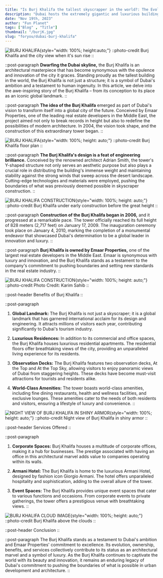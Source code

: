 ```yaml
---
title: "Is Burj Khalifa the tallest skyscrapper in the world?: The Evolution"
description: "Dubai hosts the extremely gigantic and luxurious buildings in the world"
date: "Nov 19th, 2023"
author: "Fun Planet"
tags: ["Blog" , "Title"]
thumbnail: "/burjK.jpg"
slug: "foryou/dubai-burj-khalifa"
---
```


![BURJ KHALIFA](https://lemonacademy.co.uk/wp-content/uploads/2021/10/Adsiz-tasarim-49-1.jpg){style="width: 100%; height:auto;"}
::photo-credit
Burj Khalifa and the city view when it's sun rise
::

::post-paragraph
**Dwarfing the Dubai skyline,** the Burj Khalifa is an architectural masterpiece that has become synonymous with the opulence and innovation of the city it graces. Standing proudly as the tallest building in the world, the Burj Khalifa is not just a structure; it is a symbol of Dubai's ambition and a testament to human ingenuity. In this article, we delve into the awe-inspiring story of the Burj Khalifa – from its conception to its place as an iconic global landmark.
::

::post-paragraph
**The idea of the Burj Khalifa** emerged as part of Dubai's vision to transform itself into a global city of the future. Conceived by Emaar Properties, one of the leading real estate developers in the Middle East, the project aimed not only to break records in height but also to redefine the possibilities of modern architecture. In 2004, the vision took shape, and the construction of this extraordinary tower began.
::

![BURJ KHALIFA](https://i0.wp.com/theconstructor.org/wp-content/uploads/2017/12/burj-khalifa-structural-details.jpg?fit=571%2C400&ssl=1){style="width: 100%; height: auto;"}
::photo-credit
Burj Khalifa floor plan
::

::post-paragraph
**The Burj Khalifa's design is a feat of engineering brilliance.** Conceived by the renowned architect Adrian Smith, the tower's Y-shaped structure not only serves an aesthetic purpose but also plays a crucial role in distributing the building's immense weight and maintaining stability against the strong winds that sweep across the desert landscape. Cutting-edge technologies and materials were employed, pushing the boundaries of what was previously deemed possible in skyscraper construction.
::

![BURJ KHALIFA CONSTRUCTION](https://www.constguide.com/public/images/uploaded/articles/1623930884_single.jpg){style="width: 100%; height: auto;"}
::photo-credit
Burj Khalifa under early construction before the great height
::

::post-paragraph
**Construction of the Burj Khalifa began in 2006,** and it progressed at a remarkable pace. The tower officially reached its full height of 828 meters (2,717 feet) on January 17, 2009. The inauguration ceremony took place on January 4, 2010, marking the completion of a monumental endeavor that showcased Dubai's determination to be a global leader in innovation and luxury.
::

::post-paragraph
**Burj Khalifa is owned by Emaar Properties,** one of the largest real estate developers in the Middle East. Emaar is synonymous with luxury and innovation, and the Burj Khalifa stands as a testament to the company's commitment to pushing boundaries and setting new standards in the real estate industry.
::

![BURJ KHALIFA CONSTRUCTION](https://media.gettyimages.com/id/76572215/photo/an-arial-view-shows-burj-dubai-dubai-to.jpg?s=2048x2048&w=gi&k=20&c=2CxbUCSt-IejmJTSRGHzHS3Y4elDKoTsgINYCEJbTys=){style="width: 100%; height: auto;"}
::photo-credit
Photo Credit: Karim Sahib
::

::post-header
Benefits of Burj Khalifa
::

::post-paragraph
1. **Global Landmark:** The Burj Khalifa is not just a skyscraper; it is a global landmark that has garnered international acclaim for its design and engineering. It attracts millions of visitors each year, contributing significantly to Dubai's tourism industry.

2. **Luxurious Residences:** In addition to its commercial and office spaces, the Burj Khalifa houses luxurious residential apartments. The residential floors offer breathtaking views of the city, providing an unparalleled living experience for its residents.

3. **Observation Decks:** The Burj Khalifa features two observation decks, At the Top and At the Top Sky, allowing visitors to enjoy panoramic views of Dubai from staggering heights. These decks have become must-visit attractions for tourists and residents alike.

4. **World-Class Amenities:** The tower boasts world-class amenities, including fine dining restaurants, health and wellness facilities, and exclusive lounges. These amenities cater to the needs of both residents and visitors, ensuring a lifestyle of luxury and convenience.
::

![NIGHT VIEW OF BURJ KHALIFA IN SHINY ARMOR](https://cdn.tiqets.com/wordpress/blog/wp-content/uploads/2017/03/23103653/dubai-skyline-1000x570.jpg){style="width: 100%; height: auto;"}
::photo-credit
Night view of Burj Khalifa in shiny armor
::

::post-header
Services Offered
::

::post-paragraph
1. **Corporate Spaces:** Burj Khalifa houses a multitude of corporate offices, making it a hub for businesses. The prestige associated with having an office in this architectural marvel adds value to companies operating within its walls.

2. **Armani Hotel:** The Burj Khalifa is home to the luxurious Armani Hotel, designed by fashion icon Giorgio Armani. The hotel offers unparalleled hospitality and sophistication, adding to the overall allure of the tower.

3. **Event Spaces:** The Burj Khalifa provides unique event spaces that cater to various functions and occasions. From corporate events to private gatherings, the tower offers a prestigious venue with breathtaking views.
::

![BURJ KHALIFA CLOUD IMAGE](https://buildingandinteriors.com/wp-content/uploads/2022/03/2248273.jpg){style="width: 100%; height: auto;"}
::photo-credit
Burj Khalifa above the clouds
::

::post-header
Conclusion
::

::post-paragraph
The Burj Khalifa stands as a testament to Dubai's ambition and Emaar Properties' commitment to excellence. Its evolution, ownership, benefits, and services collectively contribute to its status as an architectural marvel and a symbol of luxury. As the Burj Khalifa continues to captivate the world with its beauty and innovation, it remains an enduring legacy of Dubai's commitment to pushing the boundaries of what is possible in urban development and architecture.
::